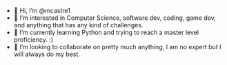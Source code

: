 - 👋 Hi, I’m @mcastre1
- 👀 I’m interested in Computer Science, software dev, coding, game dev, and anything that has any kind of challenges.
- 🌱 I’m currently learning Python and trying to reach a master level proficiency. :)
- 💞️ I’m looking to collaborate on pretty much anything, I am no expert but I will always do my best.

<!---
mcastre1/mcastre1 is a ✨ special ✨ repository because its `README.md` (this file) appears on your GitHub profile.
You can click the Preview link to take a look at your changes.
--->
